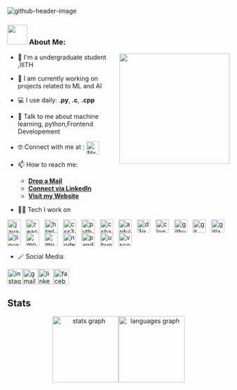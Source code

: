 
![github-header-image](https://github.com/Nirmalakadali/Nirmalakadali/assets/99960001/f60cb9a1-0e8e-4b6e-9a5c-367829f5b06e)



### <img src="https://github.com/TheDudeThatCode/TheDudeThatCode/blob/master/Assets/Developer.gif" width="45" /> <b>About Me:</b>
<img align="right" height="250" src="https://i.imgflip.com/65efzo.gif"  />

- 🏦 I'm a undergraduate student ,IIITH
- 📝 I am currently working on projects related to ML and AI 
- 💻 I use daily: **.py**, **.c**, **.cpp**
- 💬 Talk to me about machine learning, python,Frontend Developement
- 🤓 Connect with me at : <a href="https://www.linkedin.com/in/nirmala-kadali-0a703727a" target="blank"><img align="center" src="https://www.vectorlogo.zone/logos/linkedin/linkedin-tile.svg" alt="Nirmala kadali" height="29"  /></a>

- 📫 How to reach me:
    * [**Drop a Mail**](mailto:lakshminirmalakadali6@gmail.com)
    * [**Connect via LinkedIn**](https://www.linkedin.com/in/nirmala-kadali-0a703727a/)
    * [**Visit my Website**](https://nirmalakadali.github.io/Nirmalakadali/)


- 🧑‍💻 Tech I work on 
<div align="left"><img src="https://cdn.jsdelivr.net/gh/devicons/devicon/icons/javascript/javascript-original.svg" height="30" alt="javascript logo"  /><img width="12" /><img src="https://cdn.jsdelivr.net/gh/devicons/devicon/icons/react/react-original.svg" height="30" alt="react logo"  /><img width="12" /><img src="https://cdn.jsdelivr.net/gh/devicons/devicon/icons/html5/html5-original.svg" height="30" alt="html5 logo"  /><img width="12" /><img src="https://cdn.jsdelivr.net/gh/devicons/devicon/icons/css3/css3-original.svg" height="30" alt="css3 logo"  /><img width="12" /><img src="https://cdn.jsdelivr.net/gh/devicons/devicon/icons/python/python-original.svg" height="30" alt="python logo"  /><img width="12" /><img src="https://cdn.jsdelivr.net/gh/devicons/devicon/icons/csharp/csharp-original.svg" height="30" alt="csharp logo"  /><img width="12" /><img src="https://cdn.jsdelivr.net/gh/devicons/devicon/icons/arduino/arduino-original.svg" height="30" alt="arduino logo"  /><img width="12" /><img src="https://cdn.jsdelivr.net/gh/devicons/devicon/icons/d3js/d3js-original.svg" height="30" alt="d3js logo"  /><img width="12" /><img src="https://cdn.jsdelivr.net/gh/devicons/devicon/icons/c/c-original.svg" height="30" alt="c logo"  /><img width="12" /><img src="https://cdn.jsdelivr.net/gh/devicons/devicon/icons/github/github-original.svg" height="30" alt="github logo"  /><img width="12" /><img src="https://cdn.jsdelivr.net/gh/devicons/devicon/icons/git/git-original.svg" height="30" alt="git logo"  /><img width="12" /><img src="https://cdn.jsdelivr.net/gh/devicons/devicon/icons/gitlab/gitlab-original.svg" height="30" alt="gitlab logo"  /><img width="12" /><img src="https://cdn.jsdelivr.net/gh/devicons/devicon/icons/linux/linux-original.svg" height="30" alt="linux logo"  /><img width="12" /><img src="https://cdn.jsdelivr.net/gh/devicons/devicon/icons/mongodb/mongodb-original.svg" height="30" alt="mongodb logo"  /><img width="12" /><img src="https://cdn.jsdelivr.net/gh/devicons/devicon/icons/mysql/mysql-original.svg" height="30" alt="mysql logo"  /><img width="12" /><img src="https://cdn.jsdelivr.net/gh/devicons/devicon/icons/nodejs/nodejs-original.svg" height="30" alt="nodejs logo"  /><img width="12" /><img src="https://cdn.jsdelivr.net/gh/devicons/devicon/icons/pandas/pandas-original.svg" height="30" alt="pandas logo"  /><img width="12" /><img src="https://cdn.jsdelivr.net/gh/devicons/devicon/icons/ubuntu/ubuntu-plain.svg" height="30" alt="ubuntu logo"  /><img width="12" /><img src="https://cdn.jsdelivr.net/gh/devicons/devicon/icons/vscode/vscode-original.svg" height="30" alt="vscode logo"  /></div>

 -  🪄 Social Media:
<div align="left">
 <a href="https://www.instagram.com/its_mee_i/" target="_blank"><img src="https://img.shields.io/static/v1?message=Instagram&logo=instagram&label=&color=E4405F&logoColor=white&labelColor=&style=for-the-badge" height="35" alt="instagram logo"  /></a><a href="lakshminirmalakadali6@gmail.com" target="_blank"><img src="https://img.shields.io/static/v1?message=Gmail&logo=gmail&label=&color=D14836&logoColor=white&labelColor=&style=for-the-badge" height="35" alt="gmail logo"  /></a><a href="https://www.linkedin.com/in/nirmala-kadali-0a703727a/" target="_blank"><img src="https://img.shields.io/static/v1?message=LinkedIn&logo=linkedin&label=&color=0077B5&logoColor=white&labelColor=&style=for-the-badge" height="35" alt="linkedin logo"  /></a><a href="https://www.facebook.com/profile.php?id=100092294478821&mibextid=ZbWKwL" target="_blank"><img src="https://img.shields.io/static/v1?message=Facebook&logo=facebook&label=&color=1877F2&logoColor=white&labelColor=&style=for-the-badge" height="35" alt="facebook logo"  /></a></div>
 
 ## Stats
<div align="center"><img src="https://github-readme-stats.vercel.app/api?username=Nirmalakadali&hide_title=false&hide_rank=true&show_icons=true&include_all_commits=true&count_private=true&disable_animations=false&theme=dracula&locale=en&hide_border=false" height="150" alt="stats graph"  /><img src="https://github-readme-stats.vercel.app/api/top-langs?username=Nirmalakadali&locale=en&hide_title=false&layout=compact&card_width=320&langs_count=5&theme=dracula&hide_border=false" height="150" alt="languages graph"  /></div>
